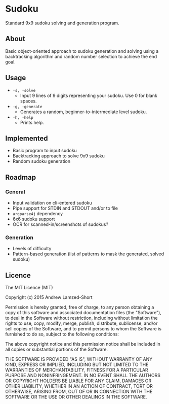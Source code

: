 # Sudoku
Standard 9x9 sudoku solving and generation program.

## About

Basic object-oriented approach to sudoku generation and solving using a backtracking algorithm and random number selection to achieve the end goal.

## Usage

* `-s, -solve`
    *  Input 9 lines of 9 digits representing your sudoku. Use 0 for blank spaces.
* `-g, -generate`
    * Generates a random, beginner-to-intermediate level sudoku.
* `-h, -help`
    * Prints help.

## Implemented
* Basic program to input sudoku
* Backtracking approach to solve 9x9 sudoku
* Random sudoku generation

## Roadmap

### General
* Input validation on cli-entered sudoku
* Pipe support for STDIN and STDOUT and/or to file
* `argparse4j` dependency
* 6x6 sudoku support
* OCR for scanned-in/screenshots of sudokus?

### Generation
* Levels of difficulty
* Pattern-based generation (list of patterns to mask the generated, solved sudoku)

## Licence
The MIT Licence (MIT)

Copyright (c) 2015 Andrew Lamzed-Short

Permission is hereby granted, free of charge, to any person obtaining a copy of this software and associated documentation files (the "Software"), to deal in the Software without restriction, including without limitation the rights to use, copy, modify, merge, publish, distribute, sublicense, and/or sell copies of the Software, and to permit persons to whom the Software is furnished to do so, subject to the following conditions:

The above copyright notice and this permission notice shall be included in all copies or substantial portions of the Software.

THE SOFTWARE IS PROVIDED "AS IS", WITHOUT WARRANTY OF ANY KIND, EXPRESS OR IMPLIED, INCLUDING BUT NOT LIMITED TO THE WARRANTIES OF MERCHANTABILITY, FITNESS FOR A PARTICULAR PURPOSE AND NONINFRINGEMENT. IN NO EVENT SHALL THE AUTHORS OR COPYRIGHT HOLDERS BE LIABLE FOR ANY CLAIM, DAMAGES OR OTHER LIABILITY, WHETHER IN AN ACTION OF CONTRACT, TORT OR OTHERWISE, ARISING FROM, OUT OF OR IN CONNECTION WITH THE SOFTWARE OR THE USE OR OTHER DEALINGS IN THE SOFTWARE.